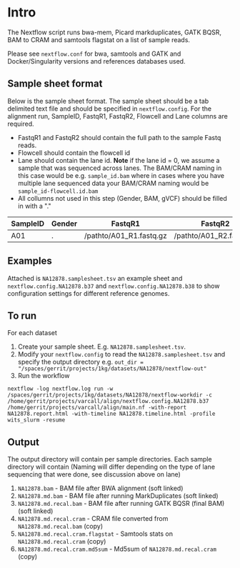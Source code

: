 # Intro

The Nextflow script runs bwa-mem, Picard markduplicates, GATK BQSR, BAM to CRAM and samtools flagstat on a list of sample reads.

Please see `nextflow.conf` for bwa, samtools and GATK and Docker/Singularity versions and references databases used.

## Sample sheet format

Below is the sample sheet format. The sample sheet should be a tab delimited text file and should be specified in `nextflow.config`.  For the alignment run, SampleID, FastqR1, FastqR2, Flowcell and Lane columns are required.

- FastqR1 and FastqR2 should contain the full path to the sample Fastq reads.
- Flowcell should contain the flowcell id
- Lane should contain the lane id. **Note** if the lane id = 0, we assume a sample that was sequenced across lanes. The BAM/CRAM naming in this case would be e.g. `sample_id.bam` where in cases where you have multiple lane sequenced data your BAM/CRAM naming would be `sample_id-flowcell.id.bam` 
- All collumns not used in this step (Gender, BAM, gVCF) should be filled in with a "."


| SampleID | Gender | FastqR1 | FastqR2 | Flowcell | Lane | BAM | gVCF |
| -------- | ------ | ------- | ------- | -------- | ---- | --- | --- |
| A01      | .      | /pathto/A01_R1.fastq.gz       | /pathto/A01_R2.fastq.gz  | HHTN2BBXX |  6 | .  | . |

## Examples

Attached is `NA12878.samplesheet.tsv` an example sheet and `nextflow.config.NA12878.b37` and `nextflow.config.NA12878.b38` to show configuration settings for different reference genomes.

## To run

For each dataset
1) Create your sample sheet. E.g. `NA12878.samplesheet.tsv`.
2) Modify your `nextflow.config` to read the `NA12878.samplesheet.tsv` and specify the output directory e.g. `out_dir = "/spaces/gerrit/projects/1kg/datasets/NA12878/nextflow-out"`
3) Run the workflow
```
nextflow -log nextflow.log run -w /spaces/gerrit/projects/1kg/datasets/NA12878/nextflow-workdir -c /home/gerrit/projects/varcall/align/nextflow.config.NA12878.b37 /home/gerrit/projects/varcall/align/main.nf -with-report NA12878.report.html -with-timeline NA12878.timeline.html -profile wits_slurm -resume
```

## Output

The output directory will contain per sample directories. Each sample directory will contain (Naming will differ depending on the type of lane sequencing that were done, see discussion above on lane)

1. `NA12878.bam` - BAM file after BWA alignment (soft linked)
2. `NA12878.md.bam` - BAM file after running MarkDuplicates (soft linked)
3. `NA12878.md.recal.bam` - BAM file after running GATK BQSR (final BAM) (soft linked)
4. `NA12878.md.recal.cram` - CRAM file converted from `NA12878.md.recal.bam` (copy)
5. `NA12878.md.recal.cram.flagstat` - Samtools stats on `NA12878.md.recal.cram` (copy)
6. `NA12878.md.recal.cram.md5sum` - Md5sum of `NA12878.md.recal.cram` (copy)
